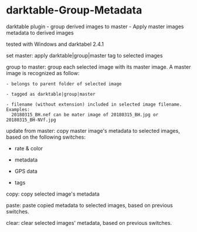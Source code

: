 # darktable-Group-Metadata
darktable plugin - group derived images to master - Apply master images metadata to derived images

tested with Windows and darktabel 2.4.1

set master: apply darktable|group|master tag to selected images

group to master: group each selected image with its master image.
  A master image is recognized as follow:
  
    - belongs to parent folder of selected image
    
    - tagged as darktable|group|master
    
    - filename (without extension) included in selected image filename. Examples:
      20180315_BH.nef can be mater image of 20180315_BH.jpg or 20180315_BH-NVf.jpg

update from master: copy master image's metadata to selected images, based on the following switches:

  - rate & color
  
  - metadata
  
  - GPS data
  
  - tags

copy: copy selected image's metadata

paste: paste copied metadata to selected images, based on previous switches.

clear: clear selected images' metadata, based on previous switches.
